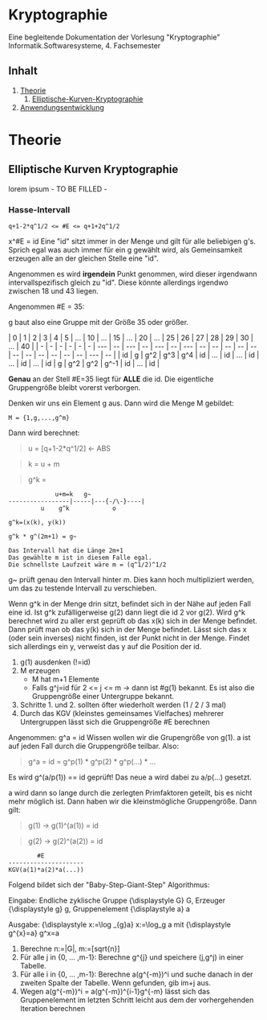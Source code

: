 # Kryptographie

Eine begleitende Dokumentation der Vorlesung "Kryptographie" 
Informatik.Softwaresysteme, 4. Fachsemester 

## Inhalt

1. [Theorie](#Theorie)
	1. [Elliptische-Kurven-Kryptographie](#ElliptischeKurvenKryptographie)
2. [Anwendungsentwicklung](#Anwendungsentwicklung)


# Theorie

## Elliptische Kurven Kryptographie
lorem ipsum - TO BE FILLED -


### Hasse-Intervall

```
q+1-2*q^1/2 <= #E <= q+1+2q^1/2
```

x^#E = id
Eine "id" sitzt immer in der Menge und gilt für alle beliebigen g's. Sprich egal was auch immer für ein g gewählt wird, als Gemeinsamkeit erzeugen alle an der gleichen Stelle eine "id".

Angenommen es wird **irgendein** Punkt genommen, wird dieser irgendwann intervallspezifisch gleich zu "id".
Diese könnte allerdings irgendwo zwischen 18 und 43 liegen.

Angenommen #E = 35:

g baut also eine Gruppe mit der Größe 35 oder größer.

| 0 | 1 | 2 | 3 | 4 | 5 | ... | 10 | ... | 15 | ... | 20 | ... | 25 | 26 | 27 | 28 | 29 | 30 | ... | 40 |
| - | - | - | - | - | - | --- | -- | --- | -- | --- | -- | --- | -- | -- | -- | -- | -- | -- | -- | -- | -- | -- | -- | --- | -- |
| id | g | g^2 | g^3 | g^4 | id | ... | id | ... | id | ... | id | ... | id | g | g^2 | g^2 | g^-1 | id | ... | id |

**Genau** an der Stell #E=35 liegt für **ALLE** die id.
Die eigentliche Gruppengröße bleibt vorerst verborgen.

Denken wir uns ein Element g aus. Dann wird die Menge M gebildet:
```
M = {1,g,...,g^m}
```
Dann wird berechnet:
> u = [q+1-2*q^1/2] <- ABS

> k = u + m

> g^k = 
```
		     u+m=k   g~
-----------------|-----|---{-/\-}----|
		 u    g^k            o

g^k=(x(k), y(k))

g^k * g^(2m+1) = g~

Das Intervall hat die Länge 2m+1
Das gewählte m ist in diesem Falle egal.
Die schnellste Laufzeit wäre m = (q^1/2)^1/2
```
g~ prüft genau den Intervall hinter m. Dies kann hoch multipliziert werden, um das zu testende Intervall zu verschieben.

Wenn g^k in der Menge drin sitzt, befindet sich in der Nähe auf jeden Fall eine id. Ist g^k zufälligerweise g(2) dann liegt die id 2 vor g(2). Wird g^k berechnet wird zu aller erst geprüft ob das x(k) sich in der Menge befindet. Dann prüft man ob das y(k) sich in der Menge befindet.
Lässt sich das x (oder sein inverses) nicht finden, ist der Punkt nicht in der Menge. Findet sich allerdings ein y, verweist das y auf die Position der id.

1. g(1) ausdenken (!=id)
2. M erzeugen
	- M hat m+1 Elemente
	- Falls g^j=id für 2 <= j <= m -> dann ist #g(1) bekannt. Es ist also die Gruppengröße einer Untergruppe bekannt.
3. Schritte 1. und 2. sollten öfter wiederholt werden (1 / 2 / 3 mal)
4. Durch das KGV (kleinstes gemeinsames Vielfaches) mehrerer Untergruppen lässt sich die Gruppengröße #E berechnen

Angenommen: g^a = id
Wissen wollen wir die Grupengröße von g(1).
a ist auf jeden Fall durch die Gruppengröße teilbar.
Also:
> g^a = id = g^p(1) * g^p(2) * g^p(...) * ...

Es wird g^(a/p(1)) == id geprüft!
Das neue a wird dabei zu a/p(...) gesetzt.

a wird dann so lange durch die zerlegten Primfaktoren geteilt, bis es nicht mehr möglich ist.
Dann haben wir die kleinstmögliche Gruppengröße.
Dann gilt:
> g(1) -> g(1)^(a(1)) = id

> g(2) -> g(2)^(a(2)) = id

```
        #E
---------------------
KGV(a(1)*a(2)*a(...))
```

Folgend bildet sich der "Baby-Step-Giant-Step" Algorithmus:

Eingabe: Endliche zyklische Gruppe {\displaystyle G} G, Erzeuger {\displaystyle g} g, Gruppenelement {\displaystyle a} a

Ausgabe: {\displaystyle x:=\log _{g}a} x:=\log_g a mit {\displaystyle g^{x}=a} g^x=a

1. Berechne n:=|G|, m:=[sqrt{n}]
2. Für alle j in {0, ... ,m-1}: Berechne g^{j} und speichere (j,g^j) in einer Tabelle.
3. Für alle i in {0, ... ,m-1}: Berechne a(g^{-m})^i und suche danach in der zweiten Spalte der Tabelle. Wenn gefunden, gib im+j aus.
4. Wegen a(g^{-m})^i = a(g^{-m})^{i-1}g^{-m} lässt sich das Gruppenelement im letzten Schritt leicht aus dem der vorhergehenden Iteration berechnen
